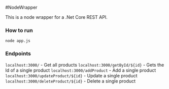 #NodeWrapper

This is a node wrapper for a .Net Core REST API.

### How to run
`node app.js`

### Endpoints

`localhost:3000/` - Get all products
`localhost:3000/getById/${id}` - Gets the Id of a single product
`localhost:3000/addProduct` - Add a single product
`localhost:3000/updateProduct/${id}` - Update a single product
`localhost:3000/deleteProduct/${id}` - Delete a single product
